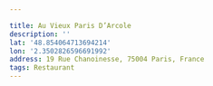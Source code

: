 ```yaml
---

title: Au Vieux Paris D’Arcole
description: ''
lat: '48.854064713694214'
lon: '2.3502826596691992'
address: 19 Rue Chanoinesse, 75004 Paris, France
tags: Restaurant
---
```

